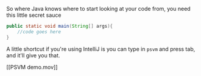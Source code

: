 So where Java knows where to start looking at your code from, you need this little secret sauce
```java
public static void main(String[] args){
	//code goes here
}
```
A little shortcut if you're using IntelliJ is you can type in `psvm` and press tab, and it'll give you that. 

[[PSVM demo.mov]]
